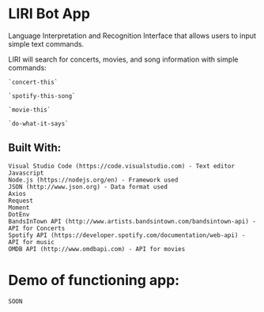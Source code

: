 # LIRI Bot App

Language Interpretation and Recognition Interface that allows users to input simple text commands.

LIRI will search for concerts, movies, and song information with simple commands:

    `concert-this`

    `spotify-this-song`

    `movie-this`

    `do-what-it-says`

## Built With:

    Visual Studio Code (https://code.visualstudio.com) - Text editor
    Javascript
    Node.js (https://nodejs.org/en) - Framework used
    JSON (http://www.json.org) - Data format used
    Axios
    Request
    Moment
    DotEnv
    BandsInTown API (http://www.artists.bandsintown.com/bandsintown-api) - API for Concerts
    Spotify API (https://developer.spotify.com/documentation/web-api) - API for music
    OMDB API (http://www.omdbapi.com) - API for movies

# Demo of functioning app:

    SOON
